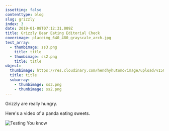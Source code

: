 ```yaml
---
issetting: false
contenttype: blog
slug: grizzly
index: 3
date: 2019-01-08T07:12:31.009Z
title: Grizzly Bear Eating Editorial Check
coverimage: placeimg_640_480_grayscale_arch.jpg
test_array:
  - thumbimage: ss3.png
    title: title
  - thumbimage: ss2.png
    title: title
object:
  thumbimage: https://res.cloudinary.com/hendhyhutomo/image/upload/v1594387942/small_blog_header_balloon_7ce8b74b60.jpg
  title: title
  subarray:
    - thumbimage: ss3.png
    - thumbimage: ss2.png
---
```

Grizzly are really hungry.

Here's a video of a panda eating sweets.

![Testing You know](placeimg_640_480_grayscale_arch.jpg "Testing")